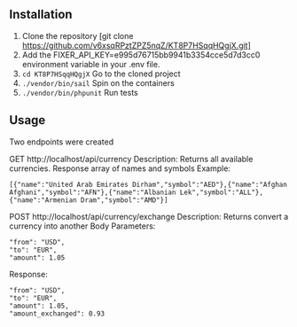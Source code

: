 ## Installation

1. Clone the repository [git clone https://github.com/v6xsqRPztZPZ5nqZ/KT8P7HSqqHQgjX.git]
2. Add the FIXER_API_KEY=e995d76715bb9941b3354cce5d7d3cc0 environment variable in your .env file.
3. `cd KT8P7HSqqHQgjX` Go to the cloned project
4. `./vendor/bin/sail` Spin on the containers
5. `./vendor/bin/phpunit` Run tests

## Usage

Two endpoints were created

GET http://localhost/api/currency
Description: Returns all available currencies.
Response array of names and symbols
Example:
<br />
```
[{"name":"United Arab Emirates Dirham","symbol":"AED"},{"name":"Afghan Afghani","symbol":"AFN"},{"name":"Albanian Lek","symbol":"ALL"},{"name":"Armenian Dram","symbol":"AMD"}]
```

POST http://localhost/api/currency/exchange
Description: Returns convert a currency into another 
Body Parameters:
<br />
```
"from": "USD",
"to": "EUR",
"amount": 1.05
```
Response: 
```
"from": "USD",
"to": "EUR",
"amount": 1.05,
"amount_exchanged": 0.93
```

